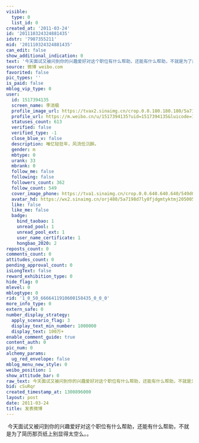 ```yaml
---
visible:
  type: 0
  list_id: 0
created_at: '2011-03-24'
id: '201110324324881435'
idstr: '7987355211'
mid: '201110324324881435'
can_edit: false
show_additional_indication: 0
text: '今天面试又被问到你的兴趣爱好对这个职位有什么帮助，还能有什么帮助，不就是为了简历那页纸上别显得太空么。。 '
source: 微博 weibo.com
favorited: false
pic_types: ''
is_paid: false
mblog_vip_type: 0
user:
  id: 1517394135
  screen_name: 李消极
  profile_image_url: https://tvax2.sinaimg.cn/crop.0.0.180.180.180/5a7198d7ly8fjdgmtyktmj20500500so.jpg?KID=imgbed,tva&Expires=1606400175&ssig=4xLk0FB994
  profile_url: https://m.weibo.cn/u/1517394135?uid=1517394135&luicode=10000011&lfid=2304131517394135_-_WEIBO_SECOND_PROFILE_WEIBO
  statuses_count: 613
  verified: false
  verified_type: -1
  close_blue_v: false
  description: 唯忆轻狂年，风流任沉醉。
  gender: m
  mbtype: 0
  urank: 33
  mbrank: 0
  follow_me: false
  following: false
  followers_count: 362
  follow_count: 549
  cover_image_phone: https://tva1.sinaimg.cn/crop.0.0.640.640.640/549d0121tw1egm1kjly3jj20hs0hsq4f.jpg
  avatar_hd: https://wx2.sinaimg.cn/orj480/5a7198d7ly8fjdgmtyktmj20500500so.jpg
  like: false
  like_me: false
  badge:
    bind_taobao: 1
    unread_pool: 1
    unread_pool_ext: 1
    user_name_certificate: 1
    hongbao_2020: 2
reposts_count: 0
comments_count: 0
attitudes_count: 0
pending_approval_count: 0
isLongText: false
reward_exhibition_type: 0
hide_flag: 0
mlevel: 0
mblogtype: 0
rid: '1_0_50_6666411910600158435_0_0_0'
more_info_type: 0
extern_safe: 0
number_display_strategy:
  apply_scenario_flag: 3
  display_text_min_number: 1000000
  display_text: 100万+
enable_comment_guide: true
content_auth: 0
pic_num: 0
alchemy_params:
  ug_red_envelope: false
mblog_menu_new_style: 0
weibo_position: 1
show_attitude_bar: 0
raw_text: 今天面试又被问到你的兴趣爱好对这个职位有什么帮助，还能有什么帮助，不就是为了简历那页纸上别显得太空么。。 ​​​
bid: cSuRqr
created_timestamp_at: 1300896000
layout: post
date: 2011-03-24
title: 发表微博
---
```


![]()
今天面试又被问到你的兴趣爱好对这个职位有什么帮助，还能有什么帮助，不就是为了简历那页纸上别显得太空么。。 
